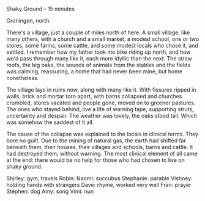 Shaky Ground - 15 minutes

Groningen, north. 

There's a village, just a couple of miles north of here. A small village, like many others, with a church and a small market, a modest school, one or two stores, some farms, some cattle, and some modest locals who chose it, and settled. I remember how my father took me bike riding up north, and how we'd pass through many like it, each more idyllic than the next. The straw roofs, the big oaks, the sounds of animals from the stables and the fields was calming, reassuring, a home that had never been mine, but home nonetheless. 

The village lays in ruins now, along with many like it. With fissures ripped in walls, brick and mortar torn apart, with barns collapsed and churches crumbled, stores vacated and people gone, moved on to greener pastures. The ones who stayed behind, live a life of warning tape, supporting struts, uncertainty and despair. The weather was lovely, the oaks stood tall. Which was somehow the saddest of it all. 

The cause of the collapse was explained to the locals in clinical terms. They bore no guilt. Due to the mining of natural gas, the earth had shifted far beneath them, their houses, their villages and schools, barns and cattle. It had destroyed them, without warning. The most clinical element of all came at the end: there would be no help for those who had chosen to live on shaky ground. 


Shirley: gym, travels
Robin: 
Naomi: succubus
Stephanie: parable
Vishney: holding hands with strangers
Dave: rhyme, worked very well 
Fran: prayer
Stephen: dog
Amy: song
Vimi: nun
